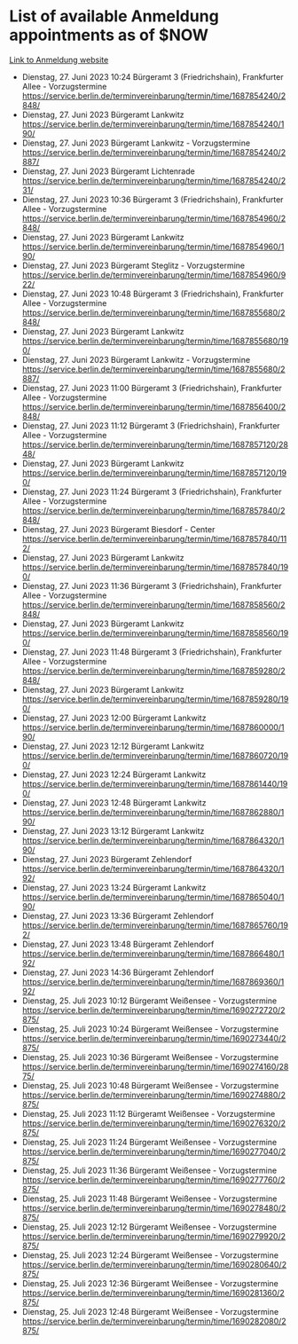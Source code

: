 # List of available Anmeldung appointments as of $NOW
[Link to Anmeldung website](https://service.berlin.de/terminvereinbarung/termin/tag.php?termin=1&anliegen[]=120686&dienstleisterlist=122210,122217,327316,122219,327312,122227,327314,122231,327346,122243,327348,122254,122252,329742,122260,329745,122262,329748,122271,327278,122273,327274,122277,327276,330436,122280,327294,122282,327290,122284,327292,122291,327270,122285,327266,122286,327264,122296,327268,150230,329760,122297,327286,122294,327284,122312,329763,122314,329775,122304,327330,122311,327334,122309,327332,317869,122281,327352,122279,329772,122283,122276,327324,122274,327326,122267,329766,122246,327318,122251,327320,122257,327322,122208,327298,122226,327300&herkunft=http%3A%2F%2Fservice.berlin.de%2Fdienstleistung%2F120686%2F)
- Dienstag, 27. Juni 2023 10:24 Bürgeramt 3 (Friedrichshain), Frankfurter Allee - Vorzugstermine https://service.berlin.de/terminvereinbarung/termin/time/1687854240/2848/
- Dienstag, 27. Juni 2023  Bürgeramt Lankwitz https://service.berlin.de/terminvereinbarung/termin/time/1687854240/190/
- Dienstag, 27. Juni 2023  Bürgeramt Lankwitz - Vorzugstermine https://service.berlin.de/terminvereinbarung/termin/time/1687854240/2887/
- Dienstag, 27. Juni 2023  Bürgeramt Lichtenrade https://service.berlin.de/terminvereinbarung/termin/time/1687854240/231/
- Dienstag, 27. Juni 2023 10:36 Bürgeramt 3 (Friedrichshain), Frankfurter Allee - Vorzugstermine https://service.berlin.de/terminvereinbarung/termin/time/1687854960/2848/
- Dienstag, 27. Juni 2023  Bürgeramt Lankwitz https://service.berlin.de/terminvereinbarung/termin/time/1687854960/190/
- Dienstag, 27. Juni 2023  Bürgeramt Steglitz - Vorzugstermine https://service.berlin.de/terminvereinbarung/termin/time/1687854960/922/
- Dienstag, 27. Juni 2023 10:48 Bürgeramt 3 (Friedrichshain), Frankfurter Allee - Vorzugstermine https://service.berlin.de/terminvereinbarung/termin/time/1687855680/2848/
- Dienstag, 27. Juni 2023  Bürgeramt Lankwitz https://service.berlin.de/terminvereinbarung/termin/time/1687855680/190/
- Dienstag, 27. Juni 2023  Bürgeramt Lankwitz - Vorzugstermine https://service.berlin.de/terminvereinbarung/termin/time/1687855680/2887/
- Dienstag, 27. Juni 2023 11:00 Bürgeramt 3 (Friedrichshain), Frankfurter Allee - Vorzugstermine https://service.berlin.de/terminvereinbarung/termin/time/1687856400/2848/
- Dienstag, 27. Juni 2023 11:12 Bürgeramt 3 (Friedrichshain), Frankfurter Allee - Vorzugstermine https://service.berlin.de/terminvereinbarung/termin/time/1687857120/2848/
- Dienstag, 27. Juni 2023  Bürgeramt Lankwitz https://service.berlin.de/terminvereinbarung/termin/time/1687857120/190/
- Dienstag, 27. Juni 2023 11:24 Bürgeramt 3 (Friedrichshain), Frankfurter Allee - Vorzugstermine https://service.berlin.de/terminvereinbarung/termin/time/1687857840/2848/
- Dienstag, 27. Juni 2023  Bürgeramt Biesdorf - Center https://service.berlin.de/terminvereinbarung/termin/time/1687857840/112/
- Dienstag, 27. Juni 2023  Bürgeramt Lankwitz https://service.berlin.de/terminvereinbarung/termin/time/1687857840/190/
- Dienstag, 27. Juni 2023 11:36 Bürgeramt 3 (Friedrichshain), Frankfurter Allee - Vorzugstermine https://service.berlin.de/terminvereinbarung/termin/time/1687858560/2848/
- Dienstag, 27. Juni 2023  Bürgeramt Lankwitz https://service.berlin.de/terminvereinbarung/termin/time/1687858560/190/
- Dienstag, 27. Juni 2023 11:48 Bürgeramt 3 (Friedrichshain), Frankfurter Allee - Vorzugstermine https://service.berlin.de/terminvereinbarung/termin/time/1687859280/2848/
- Dienstag, 27. Juni 2023  Bürgeramt Lankwitz https://service.berlin.de/terminvereinbarung/termin/time/1687859280/190/
- Dienstag, 27. Juni 2023 12:00 Bürgeramt Lankwitz https://service.berlin.de/terminvereinbarung/termin/time/1687860000/190/
- Dienstag, 27. Juni 2023 12:12 Bürgeramt Lankwitz https://service.berlin.de/terminvereinbarung/termin/time/1687860720/190/
- Dienstag, 27. Juni 2023 12:24 Bürgeramt Lankwitz https://service.berlin.de/terminvereinbarung/termin/time/1687861440/190/
- Dienstag, 27. Juni 2023 12:48 Bürgeramt Lankwitz https://service.berlin.de/terminvereinbarung/termin/time/1687862880/190/
- Dienstag, 27. Juni 2023 13:12 Bürgeramt Lankwitz https://service.berlin.de/terminvereinbarung/termin/time/1687864320/190/
- Dienstag, 27. Juni 2023  Bürgeramt Zehlendorf https://service.berlin.de/terminvereinbarung/termin/time/1687864320/192/
- Dienstag, 27. Juni 2023 13:24 Bürgeramt Lankwitz https://service.berlin.de/terminvereinbarung/termin/time/1687865040/190/
- Dienstag, 27. Juni 2023 13:36 Bürgeramt Zehlendorf https://service.berlin.de/terminvereinbarung/termin/time/1687865760/192/
- Dienstag, 27. Juni 2023 13:48 Bürgeramt Zehlendorf https://service.berlin.de/terminvereinbarung/termin/time/1687866480/192/
- Dienstag, 27. Juni 2023 14:36 Bürgeramt Zehlendorf https://service.berlin.de/terminvereinbarung/termin/time/1687869360/192/
- Dienstag, 25. Juli 2023 10:12 Bürgeramt Weißensee - Vorzugstermine https://service.berlin.de/terminvereinbarung/termin/time/1690272720/2875/
- Dienstag, 25. Juli 2023 10:24 Bürgeramt Weißensee - Vorzugstermine https://service.berlin.de/terminvereinbarung/termin/time/1690273440/2875/
- Dienstag, 25. Juli 2023 10:36 Bürgeramt Weißensee - Vorzugstermine https://service.berlin.de/terminvereinbarung/termin/time/1690274160/2875/
- Dienstag, 25. Juli 2023 10:48 Bürgeramt Weißensee - Vorzugstermine https://service.berlin.de/terminvereinbarung/termin/time/1690274880/2875/
- Dienstag, 25. Juli 2023 11:12 Bürgeramt Weißensee - Vorzugstermine https://service.berlin.de/terminvereinbarung/termin/time/1690276320/2875/
- Dienstag, 25. Juli 2023 11:24 Bürgeramt Weißensee - Vorzugstermine https://service.berlin.de/terminvereinbarung/termin/time/1690277040/2875/
- Dienstag, 25. Juli 2023 11:36 Bürgeramt Weißensee - Vorzugstermine https://service.berlin.de/terminvereinbarung/termin/time/1690277760/2875/
- Dienstag, 25. Juli 2023 11:48 Bürgeramt Weißensee - Vorzugstermine https://service.berlin.de/terminvereinbarung/termin/time/1690278480/2875/
- Dienstag, 25. Juli 2023 12:12 Bürgeramt Weißensee - Vorzugstermine https://service.berlin.de/terminvereinbarung/termin/time/1690279920/2875/
- Dienstag, 25. Juli 2023 12:24 Bürgeramt Weißensee - Vorzugstermine https://service.berlin.de/terminvereinbarung/termin/time/1690280640/2875/
- Dienstag, 25. Juli 2023 12:36 Bürgeramt Weißensee - Vorzugstermine https://service.berlin.de/terminvereinbarung/termin/time/1690281360/2875/
- Dienstag, 25. Juli 2023 12:48 Bürgeramt Weißensee - Vorzugstermine https://service.berlin.de/terminvereinbarung/termin/time/1690282080/2875/
